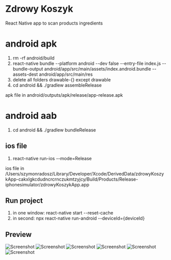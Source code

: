 # Zdrowy Koszyk

React Native app to scan products ingredients

# android apk

1. rm -rf android/build
2. react-native bundle --platform android --dev false --entry-file index.js --bundle-output android/app/src/main/assets/index.android.bundle --assets-dest android/app/src/main/res
3. delete all folders drawable-{} except drawable
4. cd android && ./gradlew assembleRelease

apk file in android/outputs/apk/release/app-release.apk

# android aab

1. cd android && ./gradlew bundleRelease

## ios file

1. react-native run-ios --mode=Release

ios file in /Users/szymonradosz/Library/Developer/Xcode/DerivedData/zdrowyKoszykApp-cakxlgkcdudncrcrnczukmtzyjcy/Build/Products/Release-iphonesimulator/zdrowyKoszykApp.app

## Run project

1. in one window: react-native start --reset-cache
2. in second: npx react-native run-android --deviceId={deviceId}

## Preview

![Screenshot](mobile.jpg)
![Screenshot](mobile1.jpg)
![Screenshot](mobile2.jpg)
![Screenshot](mobile3.jpg)
![Screenshot](mobile4.jpg)
![Screenshot](mobile5.jpg)
